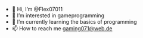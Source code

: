 - 👋 Hi, I’m @Flex07011
- 👀 I’m interested in gameprogramming
- 🌱 I’m currently learning the basics of programming
- 📫 How to reach me gaming071@web.de

<!---
Flex07011/Flex07011 is a ✨ special ✨ repository because its `README.md` (this file) appears on your GitHub profile.
You can click the Preview link to take a look at your changes.
--->
